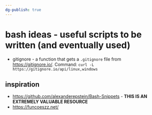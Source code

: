 ```yaml
---
dg-publish: true
---
```

# bash ideas - useful scripts to be written (and eventually used)

- gitignore - a function that gets a `.gitignore` file from <https://gitignore.io/>. Command: `curl -L https://gitignore.io/api/linux,windows`

## inspiration

- <https://github.com/alexanderepstein/Bash-Snippets> - **THIS IS AN EXTREMELY VALUABLE RESOURCE**
- <https://funcoeszz.net/>